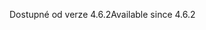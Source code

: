 <span data-ttu-id="e5827-101">Dostupné od verze 4.6.2</span><span class="sxs-lookup"><span data-stu-id="e5827-101">Available since 4.6.2</span></span>